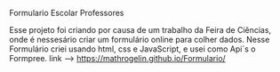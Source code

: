 Formulario Escolar Professores

Esse projeto foi criando por causa de um trabalho da Feira de Ciências, onde é nessesário criar um formulário online para colher dados. Nesse Formulário criei usando html, css e JavaScript, e usei como Api´s o Formpree.
link --> https://mathrogelin.github.io/Formulario/
